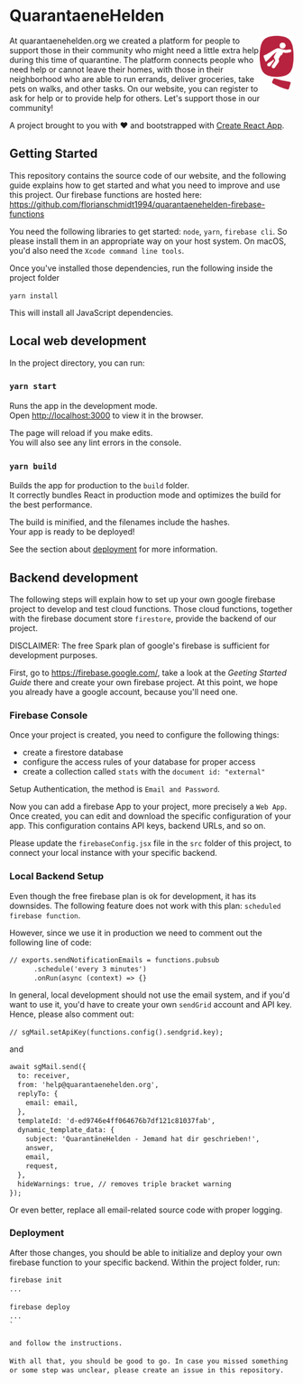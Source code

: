 # QuarantaeneHelden
<img src="qhero_icon.png" align="right" width="60"/>
At quarantaenehelden.org we created a platform for people to support those in their community who might need a little extra help during this time of quarantine. The platform connects people who need help or cannot leave their homes, with those in their neighborhood who are able to run errands, deliver groceries, take pets on walks, and other tasks. On our website, you can register to ask for help or to provide help for others. Let's support those in our community!

A project brought to you with :heart: and bootstrapped with [Create React App](https://github.com/facebook/create-react-app).


## Getting Started

This repository contains the source code of our website, and the following guide explains how to get started and what you need to improve and use this project. Our firebase functions are hosted here: https://github.com/florianschmidt1994/quarantaenehelden-firebase-functions

You need the following libraries to get started: `node`, `yarn`, `firebase cli`. So please install them in an appropriate way on your host system. On macOS, you'd also need the `Xcode command line tools`.

Once you've installed those dependencies, run the following inside the project folder

```yarn install```

This will install all JavaScript dependencies.

## Local web development

In the project directory, you can run:

### `yarn start`

Runs the app in the development mode.<br />
Open [http://localhost:3000](http://localhost:3000) to view it in the browser.

The page will reload if you make edits.<br />
You will also see any lint errors in the console.

### `yarn build`

Builds the app for production to the `build` folder.<br />
It correctly bundles React in production mode and optimizes the build for the best performance.

The build is minified, and the filenames include the hashes.<br />
Your app is ready to be deployed!

See the section about [deployment](https://facebook.github.io/create-react-app/docs/deployment) for more information.

## Backend development

The following steps will explain how to set up your own google firebase project to develop and test cloud functions. Those cloud functions, together with the firebase document store `firestore`, provide the backend of our project.

DISCLAIMER: The free Spark plan of google's firebase is sufficient for development purposes.

First, go to https://firebase.google.com/, take a look at the *Geeting Started Guide* there and create your own firebase project. At this point, we hope you already have a google account, because you'll need one.

### Firebase Console

Once your project is created, you need to configure the following things:

- create a firestore database
- configure the access rules of your database for proper access
- create a collection called `stats` with the `document id: "external"`

Setup Authentication, the method is `Email and Password`.

Now you can add a firebase App to your project, more precisely a `Web App`. Once created, you can edit and download the specific configuration of your app. This configuration contains API keys, backend URLs, and so on.

Please update the `firebaseConfig.jsx` file in the `src` folder of this project, to connect your local instance with your specific backend.

### Local Backend Setup

Even though the free firebase plan is ok for development, it has its downsides. The following feature does not work with this plan: `scheduled firebase function`. 

However, since we use it in production we need to comment out the following line of code:

```
// exports.sendNotificationEmails = functions.pubsub
      .schedule('every 3 minutes')
      .onRun(async (context) => {}
```

In general, local development should not use the email system, and if you'd want to use it, you'd have to create your own `sendGrid` account and API key. Hence, please also comment out:

```// sgMail.setApiKey(functions.config().sendgrid.key);```

and 

```
await sgMail.send({
  to: receiver,
  from: 'help@quarantaenehelden.org',
  replyTo: {
    email: email,
  },
  templateId: 'd-ed9746e4ff064676b7df121c81037fab',
  dynamic_template_data: {
    subject: 'QuarantäneHelden - Jemand hat dir geschrieben!',
    answer,
    email,
    request,
  },
  hideWarnings: true, // removes triple bracket warning
});
```

Or even better, replace all email-related source code with proper logging.

### Deployment

After those changes, you should be able to initialize and deploy your own firebase function to your specific backend. Within the project folder, run:

```
firebase init
...

firebase deploy
...
`

and follow the instructions.

With all that, you should be good to go. In case you missed something or some step was unclear, please create an issue in this repository.
